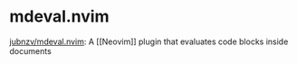 # mdeval.nvim

[jubnzv/mdeval.nvim](https://github.com/jubnzv/mdeval.nvim): A [[Neovim]] plugin that evaluates code blocks inside documents


